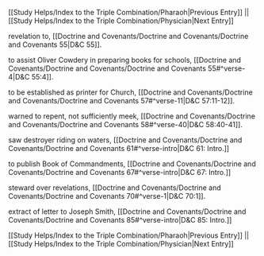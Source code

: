 [[Study Helps/Index to the Triple Combination/Pharaoh|Previous Entry]]  ||  [[Study Helps/Index to the Triple Combination/Physician|Next Entry]]

 revelation to, [[Doctrine and Covenants/Doctrine and Covenants/Doctrine and Covenants 55|D&C 55]].

 to assist Oliver Cowdery in preparing books for schools, [[Doctrine and Covenants/Doctrine and Covenants/Doctrine and Covenants 55#^verse-4|D&C 55:4]].

 to be established as printer for Church, [[Doctrine and Covenants/Doctrine and Covenants/Doctrine and Covenants 57#^verse-11|D&C 57:11-12]].

 warned to repent, not sufficiently meek, [[Doctrine and Covenants/Doctrine and Covenants/Doctrine and Covenants 58#^verse-40|D&C 58:40-41]].

 saw destroyer riding on waters, [[Doctrine and Covenants/Doctrine and Covenants/Doctrine and Covenants 61#^verse-intro|D&C 61: Intro.]]

 to publish Book of Commandments, [[Doctrine and Covenants/Doctrine and Covenants/Doctrine and Covenants 67#^verse-intro|D&C 67: Intro.]]

 steward over revelations, [[Doctrine and Covenants/Doctrine and Covenants/Doctrine and Covenants 70#^verse-1|D&C 70:1]].

 extract of letter to Joseph Smith, [[Doctrine and Covenants/Doctrine and Covenants/Doctrine and Covenants 85#^verse-intro|D&C 85: Intro.]]

[[Study Helps/Index to the Triple Combination/Pharaoh|Previous Entry]]  ||  [[Study Helps/Index to the Triple Combination/Physician|Next Entry]]